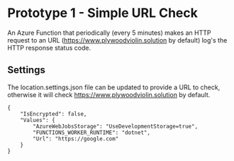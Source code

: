 # Prototype 1 - Simple URL Check

An Azure Function that periodically (every 5 minutes) makes an HTTP request to an URL (https://www.plywoodviolin.solution by default) log's the HTTP response status code.

## Settings

The location.settings.json file can be updated to provide a URL to check, otherwise it will check https://www.plywoodviolin.solution by default.

```
{
    "IsEncrypted": false,
    "Values": {
        "AzureWebJobsStorage": "UseDevelopmentStorage=true",
        "FUNCTIONS_WORKER_RUNTIME": "dotnet",
        "Url": "https://google.com"
    }
}
```
